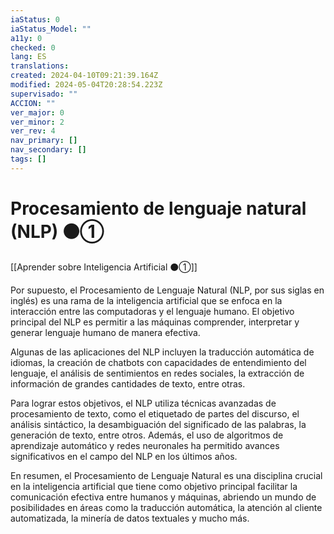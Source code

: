 ```yaml
---
iaStatus: 0
iaStatus_Model: ""
a11y: 0
checked: 0
lang: ES
translations: 
created: 2024-04-10T09:21:39.164Z
modified: 2024-05-04T20:28:54.223Z
supervisado: ""
ACCION: ""
ver_major: 0
ver_minor: 2
ver_rev: 4
nav_primary: []
nav_secondary: []
tags: []
---
```

# Procesamiento de lenguaje natural (NLP) ⚫①

[[Aprender sobre Inteligencia Artificial ⚫①]]

Por supuesto, el Procesamiento de Lenguaje Natural (NLP, por sus siglas en inglés) es una rama de la inteligencia artificial que se enfoca en la interacción entre las computadoras y el lenguaje humano. El objetivo principal del NLP es permitir a las máquinas comprender, interpretar y generar lenguaje humano de manera efectiva.

Algunas de las aplicaciones del NLP incluyen la traducción automática de idiomas, la creación de chatbots con capacidades de entendimiento del lenguaje, el análisis de sentimientos en redes sociales, la extracción de información de grandes cantidades de texto, entre otras.

Para lograr estos objetivos, el NLP utiliza técnicas avanzadas de procesamiento de texto, como el etiquetado de partes del discurso, el análisis sintáctico, la desambiguación del significado de las palabras, la generación de texto, entre otros. Además, el uso de algoritmos de aprendizaje automático y redes neuronales ha permitido avances significativos en el campo del NLP en los últimos años.

En resumen, el Procesamiento de Lenguaje Natural es una disciplina crucial en la inteligencia artificial que tiene como objetivo principal facilitar la comunicación efectiva entre humanos y máquinas, abriendo un mundo de posibilidades en áreas como la traducción automática, la atención al cliente automatizada, la minería de datos textuales y mucho más.
